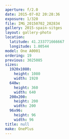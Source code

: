 ```yaml
---
aperture: f/2.0
date: 2015-07-02 20:28:36
exposure: 1/320
file: IMG_20150702_202834
gallery: 2015-spain-sitges
layout: gallery-photo
location:
  latitude: 41.233771666667
  longitude: 1.80544
model: One A0001
ordering: 19
previous: 3025085
sizes:
  1920x1080:
    height: 1080
    width: 1920
  640w:
    height: 360
    width: 640
  200x200:
    height: 200
    width: 200
  96x96:
    height: 96
    width: 96
title: null
make: OnePlus
---
```

